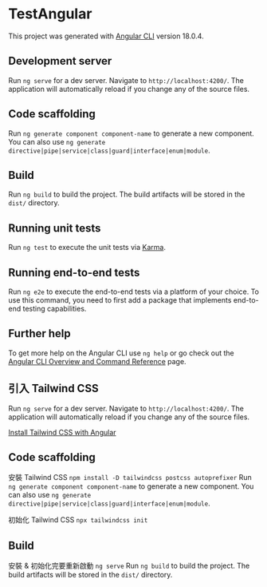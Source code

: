 # TestAngular

This project was generated with [Angular CLI](https://github.com/angular/angular-cli) version 18.0.4.

## Development server

Run `ng serve` for a dev server. Navigate to `http://localhost:4200/`. The application will automatically reload if you change any of the source files.

## Code scaffolding

Run `ng generate component component-name` to generate a new component. You can also use `ng generate directive|pipe|service|class|guard|interface|enum|module`.

## Build

Run `ng build` to build the project. The build artifacts will be stored in the `dist/` directory.

## Running unit tests

Run `ng test` to execute the unit tests via [Karma](https://karma-runner.github.io).

## Running end-to-end tests

Run `ng e2e` to execute the end-to-end tests via a platform of your choice. To use this command, you need to first add a package that implements end-to-end testing capabilities.

## Further help

To get more help on the Angular CLI use `ng help` or go check out the [Angular CLI Overview and Command Reference](https://angular.dev/tools/cli) page.

## 引入 Tailwind CSS
Run `ng serve` for a dev server. Navigate to `http://localhost:4200/`. The application will automatically reload if you change any of the source files.

[Install Tailwind CSS with Angular](https://tailwindcss.com/docs/guides/angular)

## Code scaffolding

安裝 Tailwind CSS `npm install -D tailwindcss postcss autoprefixer`
Run `ng generate component component-name` to generate a new component. You can also use `ng generate directive|pipe|service|class|guard|interface|enum|module`.

初始化 Tailwind CSS `npx tailwindcss init`

## Build

安裝 & 初始化完要重新啟動 `ng serve`
Run `ng build` to build the project. The build artifacts will be stored in the `dist/` directory.
